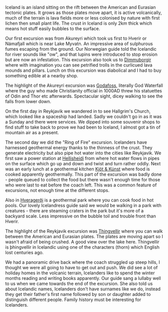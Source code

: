Iceland is an island sitting on the rift between the American and Eurasian
tectonic plates. It grows as those plates move apart, it is active volcanically,
much of the terrain is lava fields more or less colonised by nature with first
lichen then small plant life. The crust in Iceland is only 2km thick which means
hot stuff easily bubbles to the surface.

Our first excursion was from Akureyri which took us first to
Hverir or N&aacute;mafjall which is near Lake Myvatn. An impressive
area of sulphurous fumes escaping from the ground. Our Norwegian
guide told the Icelandic for river sounds like "ow", and that lupins
were introduced to stop erosion but are now an infestation. This excursion also took us to
[Dimmuborgir](https://www.icelandtravel.is/attractions/dimmuborgir/)
where with imagination you can see petrified trolls in the curlicued lava mounds and pillars.
Lunch on this excursion was diabolical and I had to buy something edible at a
nearby shop.

The highlight of the Akureyri excursion was
[Godafoss](https://www.northiceland.is/en/other/place/godafoss-waterfall), literally
God Waterfall where the guy who made Christianity official in 1000AD threw his
statuettes of Odin and Thor etc afterwards. Spectacular sight, dicey walking to see
the falls from lower down.

On the first day in Reykjavik we wandered in to see Hallgrim's Church, which
looked like a spaceship had landed. Sadly we couldn't go in as it was a Sunday
and there were services. We dipped into some souvenir shops to find stuff
to take back to prove we had been to Iceland, I almost got a tin
of mountain air as a present.

The second day we did the "Ring of Fire" excursion.
Icelanders have harnessed geothermal energy thanks to the thinness of the
crust. They generate
electricity but also pipe hot water into the cities like Reykjavik. We first saw a
power station at [Hellisheidi](https://www.geothermalexhibition.com/) from where
hot water flows in pipes on the surface which go up and down and twist and turn
rather oddly. Next was an early lunch at a geothermal kitchen
[Kj&ouml;t &amp; K&uacute;nst](http://www.kjotogkunst.is/) where food is cooked
apparently geothermally. This part of the excursion was badly done - people queued
to collect the food but there wasn't enough time for those who were last to eat
before the coach left. This was a common feature of excursions, not enough time at
the different stops.

Also in [Hverager&eth;i](https://www.hveragerdi.is/English/) is a geothermal
park where you can cook food in hot pools. Our lovely Icelandress guide said we would be
walking in a park with creatures - there are steaming craters in the park but
it's more of a backyard scale. Less impressive on the bubble toil and trouble front
than Hverir.

The highlight of the Reykjavik excursion was [Thingvellir](https://www.thingvellir.is/en/) where you can walk between
the American and Eurasian plates. The plates are moving apart so I wasn't
afraid of being crushed. A good view over the lake here. Thingvellir is
&thorn;hingvellir in Icelandic using one of the characters (thorn) which English lost
centuries ago.

We had a panoramic drive back where the coach struggled up
steep hills, I thought we were all going to have to get out and push. We
did see a lot of holiday homes in the volcanic terrain, Icelanders like
to spend the winter months reading and writing books apparently.
Our guide sang a lullaby well to us when we came towards the
end of the excursion. She also told us about Icelandic names, Icelanders
don't have surnames like we do, instead they get their father's first name
followed by son or daughter added to distinguish different people. Family
history must be interesting for Icelanders.
